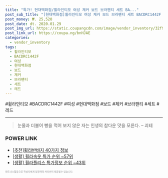 ```yaml
--- 
title: "특가! 현대백화점/휠라인티모 여성 체커 보드 브라팬티 세트 BA..." 
post_sub_title: "[현대백화점]휠라인티모 여성 체커 보드 브라팬티 세트 BACDRC1442F 레드" 
post_money: ₩. 25,520 
post_date: dt. 2020.01.29 
post_img_url: https://static.coupangcdn.com/image/vendor_inventory/32f9/203b9b6304a56c121377d4ca440d6c7a7a0293f157e01e0a387f5dc70b41.jpg 
post_link_url: https://coupa.ng/bnHJAE 
categories: 
  - vendor_inventory 
tags: 
  - 휠라인티모 
  - BACDRC1442F 
  - 여성 
  - 현대백화점 
  - 보드 
  - 체커 
  - 브라팬티 
  - 세트 
  - 레드 
--- 
```

#휠라인티모 #BACDRC1442F #여성 #현대백화점 #보드 #체커 #브라팬티 #세트 #레드 
<hr> 

> 눈물과 더불어 빵을 먹어 보지 않은 자는 인생의 참다운 맛을 모른다. – 괴테 


### POWER LINK

* <a href="https://blog.naver.com/fasyy4321/221789943264" target="_blank">[추천]휠라반바지 40가지 정보</a>
* <a href="https://blog.naver.com/sakai111/221788402054" target="_blank"> [생활] 휠라속옷 특가 순위 ~57위</a>
* <a href="https://blog.naver.com/sakai111/221782253596" target="_blank"> [생활] 휠라플리스 특가정보 순위 ~43위</a>

<span style="color: #898c8f; font-family: Georgia,Times,serif; font-size: 0.55em;">파트너스활동으로 작성자에게 일정액의 커미션이 제공될수 있습니다.</span> 
